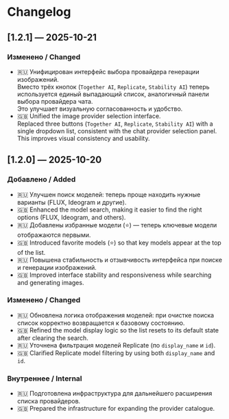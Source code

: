 # Changelog

## [1.2.1] — 2025-10-21
### Изменено / Changed
- 🇷🇺 Унифицирован интерфейс выбора провайдера генерации изображений.  
  Вместо трёх кнопок (`Together AI`, `Replicate`, `Stability AI`) теперь используется единый выпадающий список, аналогичный панели выбора провайдера чата.  
  Это улучшает визуальную согласованность и удобство.
- 🇬🇧 Unified the image provider selection interface.  
  Replaced three buttons (`Together AI`, `Replicate`, `Stability AI`) with a single dropdown list, consistent with the chat provider selection panel.  
  This improves visual consistency and usability.

## [1.2.0] — 2025-10-20
### Добавлено / Added
- 🇷🇺 Улучшен поиск моделей: теперь проще находить нужные варианты (FLUX, Ideogram и другие).
- 🇬🇧 Enhanced the model search, making it easier to find the right options (FLUX, Ideogram, and others).
- 🇷🇺 Добавлены избранные модели (⭐) — теперь ключевые модели отображаются первыми.
- 🇬🇧 Introduced favorite models (⭐) so that key models appear at the top of the list.
- 🇷🇺 Повышена стабильность и отзывчивость интерфейса при поиске и генерации изображений.
- 🇬🇧 Improved interface stability and responsiveness while searching and generating images.

### Изменено / Changed
- 🇷🇺 Обновлена логика отображения моделей: при очистке поиска список корректно возвращается к базовому состоянию.
- 🇬🇧 Refined the model display logic so the list resets to its default state after clearing the search.
- 🇷🇺 Уточнена фильтрация моделей Replicate (по `display_name` и `id`).
- 🇬🇧 Clarified Replicate model filtering by using both `display_name` and `id`.

### Внутреннее / Internal
- 🇷🇺 Подготовлена инфраструктура для дальнейшего расширения списка провайдеров.
- 🇬🇧 Prepared the infrastructure for expanding the provider catalogue.
